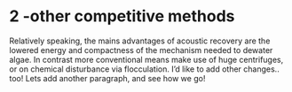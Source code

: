 # 2 -other competitive methods
Relatively speaking, the mains advantages of acoustic recovery are the lowered energy and compactness of the mechanism needed to dewater algae. In contrast more conventional means make use of huge centrifuges, or on chemical disturbance via flocculation. I’d like to add other changes.. too! 
Lets add another paragraph, and see how we go!